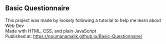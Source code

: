 ## Basic Questionnaire

This project was made by loosely following a tutorial to help me learn about Web Dev  
Made with HTML, CSS, and plain JavaScript  
Published at: https://noumanamalik.github.io/Basic-Questionnaire/  
